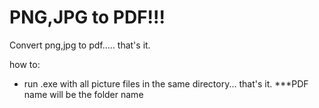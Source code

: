 # PNG,JPG to PDF!!!
Convert png,jpg to pdf..... that's it.

how to:
- run .exe with all picture files in the same directory... that's it.
***PDF name will be the folder name
